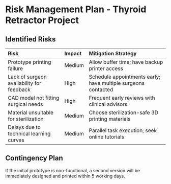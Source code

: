 # Risk Management Plan - Thyroid Retractor Project

## Identified Risks
| Risk                                   | Impact       | Mitigation Strategy                     |
|:---------------------------------------|:-------------|:----------------------------------------|
| Prototype printing failure             | Medium       | Allow buffer time; have backup printer access |
| Lack of surgeon availability for feedback | High        | Schedule appointments early; have multiple surgeons contacted |
| CAD model not fitting surgical needs    | High         | Frequent early reviews with clinical advisors |
| Material unsuitable for sterilization   | Medium       | Choose sterilization-safe 3D printing materials |
| Delays due to technical learning curves | Medium       | Parallel task execution; seek online tutorials |

## Contingency Plan
If the initial prototype is non-functional, a second version will be immediately designed and printed within 5 working days.